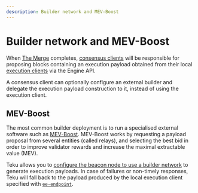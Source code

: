 ```yaml
---
description: Builder network and MEV-Boost
---
```


# Builder network and MEV-Boost

When [The Merge](Merge.md) completes, [consensus clients](Merge.md#consensus-clients)
will be responsible for proposing blocks containing an execution payload obtained
from their local [execution clients](Merge.md#execution-clients) via the Engine API.

A consensus client can optionally configure an external builder and
delegate the execution payload construction to it, instead of using the execution client.

## MEV-Boost

The most common builder deployment is to run a specialised external software such as [MEV-Boost](https://github.com/flashbots/mev-boost).
MEV-Boost works by requesting a payload proposal from several entities (called relays), and selecting the best bid
in order to improve validator rewards and increase the maximal extractable value (MEV).

Teku allows you to [configure the beacon node to use a builder network](../HowTo/Builder-Network.md) to generate execution payloads.
In case of failures or non-timely responses, Teku will fall back to the payload produced by the local execution client specified with [`ee-endpoint`](../Reference/CLI/CLI-Syntax.md#ee-endpoint).
